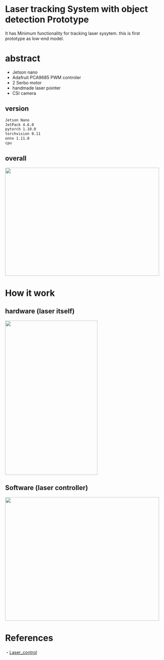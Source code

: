 # Laser tracking System with object detection Prototype

It has Minimum functionality for tracking laser sysytem. this is first prototype as low-end model.

# abstract
- Jetson nano
- Adafruit PCA9685 PWM controler
- 2 Serbo motor 
- handmade laser pointer
- CSI camera



## version
```zsh
Jetson Nano
JetPack 4.6.0
pytorch 1.10.0
torchvision 0.11
onnx 1.11.0
cpu 
```


## overall
<img src="https://user-images.githubusercontent.com/48679574/217874634-fa31091c-6249-4292-a78b-f9941e1fd80e.png" width="500" height="350"/>


# How it work

## hardware (laser itself)

<img src="https://user-images.githubusercontent.com/48679574/217854214-5da2563d-dd53-4ec9-9cc8-04690d55e8de.gif" width="300" height="500"/>

## Software (laser controller)

<img src="https://user-images.githubusercontent.com/48679574/217854150-becb5933-0887-425e-b090-2a8402d5c0c4.gif" width="500" height="400"/>

# References
・[Laser_control](https://github.com/Ildaron/Laser_control)
